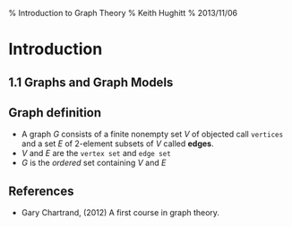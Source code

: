 % Introduction to Graph Theory
% Keith Hughitt
% 2013/11/06

Introduction
============

1.1 Graphs and Graph Models
---------------------------

## Graph definition
- A graph $G$ consists of a finite nonempty set $V$ of objected call `vertices`
and  a set $E$ of 2-element subsets of $V$ called **edges**.
- $V$ and $E$ are the `vertex set` and `edge set`
- $G$ is the *ordered* set containing $V$ and $E$



References
----------
- Gary Chartrand,   (2012) A first course in graph theory.

